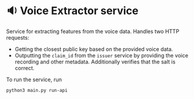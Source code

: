 # :sound: Voice Extractor service

Service for extracting features from the voice data. Handles two HTTP requests:

- Getting the closest public key based on the provided voice data.
- Outputting the `claim_id` from the `issuer` service by providing the voice recording and other metadata. Additionally verifies that the salt is correct.

To run the service, run

```bash
python3 main.py run-api
```

